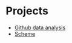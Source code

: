 # Projects
* [Github data analysis](https://github.com/PrL327/GitHubDataJs)
* [Scheme](https://ihatelogicerrors.github.io/Scheme/)
